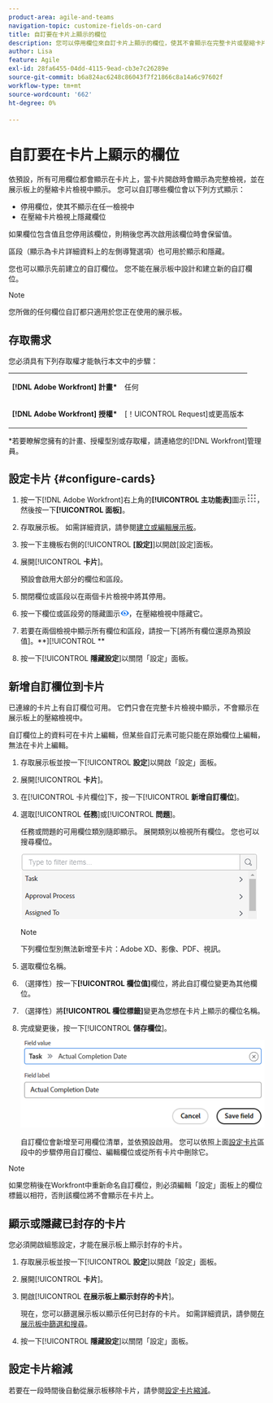 ```yaml
---
product-area: agile-and-teams
navigation-topic: customize-fields-on-card
title: 自訂要在卡片上顯示的欄位
description: 您可以停用欄位來自訂卡片上顯示的欄位，使其不會顯示在完整卡片或壓縮卡片檢視中，或隱藏壓縮卡片檢視中的欄位。
author: Lisa
feature: Agile
exl-id: 28fa6455-04dd-4115-9ead-cb3e7c26289e
source-git-commit: b6a824ac6248c86043f7f21866c8a14a6c97602f
workflow-type: tm+mt
source-wordcount: '662'
ht-degree: 0%

---
```


# 自訂要在卡片上顯示的欄位

依預設，所有可用欄位都會顯示在卡片上，當卡片開啟時會顯示為完整檢視，並在展示板上的壓縮卡片檢視中顯示。 您可以自訂哪些欄位會以下列方式顯示：

* 停用欄位，使其不顯示在任一檢視中
* 在壓縮卡片檢視上隱藏欄位

如果欄位包含值且您停用該欄位，則稍後您再次啟用該欄位時會保留值。

區段（顯示為卡片詳細資料上的左側導覽選項）也可用於顯示和隱藏。

您也可以顯示先前建立的自訂欄位。 您不能在展示板中設計和建立新的自訂欄位。

>[!NOTE]
>
>您所做的任何欄位自訂都只適用於您正在使用的展示板。

## 存取需求

您必須具有下列存取權才能執行本文中的步驟：

<table style="table-layout:auto"> 
 <col> 
 </col> 
 <col> 
 </col> 
 <tbody> 
  <tr> 
   <td role="rowheader"><strong>[!DNL Adobe Workfront] 計畫*</strong></td> 
   <td> <p>任何</p> </td> 
  </tr> 
  <tr> 
   <td role="rowheader"><strong>[!DNL Adobe Workfront] 授權*</strong></td> 
   <td> <p>[！UICONTROL Request]或更高版本</p> </td> 
  </tr>
   </tbody> 
</table>

&#42;若要瞭解您擁有的計畫、授權型別或存取權，請連絡您的[!DNL Workfront]管理員。

## 設定卡片 {#configure-cards}

1. 按一下[!DNL Adobe Workfront]右上角的&#x200B;**[!UICONTROL 主功能表]**&#x200B;圖示![](assets/main-menu-icon.png)，然後按一下&#x200B;**[!UICONTROL 面板]**。
1. 存取展示板。 如需詳細資訊，請參閱[建立或編輯展示板](../../agile/get-started-with-boards/create-edit-board.md)。
1. 按一下主機板右側的&#x200B;[!UICONTROL **[設定]**]&#x200B;以開啟[設定]面板。
1. 展開&#x200B;[!UICONTROL **卡片**]。

   預設會啟用大部分的欄位和區段。

1. 關閉欄位或區段以在兩個卡片檢視中將其停用。
1. 按一下欄位或區段旁的隱藏圖示![隱藏圖示](assets/eye-hide-icon.png)，在壓縮檢視中隱藏它。
1. 若要在兩個檢視中顯示所有欄位和區段，請按一下[將所有欄位還原為預設值]。**][!UICONTROL **
1. 按一下&#x200B;[!UICONTROL **隱藏設定**]&#x200B;以關閉「設定」面板。

## 新增自訂欄位到卡片

已連線的卡片上有自訂欄位可用。 它們只會在完整卡片檢視中顯示，不會顯示在展示板上的壓縮檢視中。

自訂欄位上的資料可在卡片上編輯，但某些自訂元素可能只能在原始欄位上編輯，無法在卡片上編輯。

1. 存取展示板並按一下&#x200B;[!UICONTROL **設定**]&#x200B;以開啟「設定」面板。
1. 展開&#x200B;[!UICONTROL **卡片**]。
1. 在[!UICONTROL 卡片欄位]下，按一下&#x200B;[!UICONTROL **新增自訂欄位**]。
1. 選取&#x200B;[!UICONTROL **任務**]&#x200B;或&#x200B;[!UICONTROL **問題**]。

   任務或問題的可用欄位類別隨即顯示。 展開類別以檢視所有欄位。 您也可以搜尋欄位。

   ![搜尋自訂欄位](assets/boards-search-for-custom-field.png)

   >[!NOTE]
   >
   >下列欄位型別無法新增至卡片：Adobe XD、影像、PDF、視訊。

1. 選取欄位名稱。
1. （選擇性）按一下&#x200B;**[!UICONTROL 欄位值]**&#x200B;欄位，將此自訂欄位變更為其他欄位。
1. （選擇性）將&#x200B;**[!UICONTROL 欄位標籤]**&#x200B;變更為您想在卡片上顯示的欄位名稱。
1. 完成變更後，按一下&#x200B;[!UICONTROL **儲存欄位**]。

   ![自訂欄位值和標籤](assets/save-custom-field-value-label.png)

   自訂欄位會新增至可用欄位清單，並依預設啟用。 您可以依照上面[設定卡片](customize-fields-on-card.md#configure-cards)區段中的步驟停用自訂欄位、編輯欄位或從所有卡片中刪除它。

>[!NOTE]
>
>如果您稍後在Workfront中重新命名自訂欄位，則必須編輯「設定」面板上的欄位標籤以相符，否則該欄位將不會顯示在卡片上。

## 顯示或隱藏已封存的卡片

您必須開啟組態設定，才能在展示板上顯示封存的卡片。

1. 存取展示板並按一下&#x200B;[!UICONTROL **設定**]&#x200B;以開啟「設定」面板。
1. 展開&#x200B;[!UICONTROL **卡片**]。
1. 開啟&#x200B;[!UICONTROL **在展示板上顯示封存的卡片**]。

   現在，您可以篩選展示板以顯示任何已封存的卡片。 如需詳細資訊，請參閱[在展示板中篩選和搜尋](/help/quicksilver/agile/get-started-with-boards/filter-search-in-board.md)。

1. 按一下&#x200B;[!UICONTROL **隱藏設定**]&#x200B;以關閉「設定」面板。

## 設定卡片縮減

若要在一段時間後自動從展示板移除卡片，請參閱[設定卡片縮減](/help/quicksilver/agile/use-boards-agile-planning-tools/configure-card-falloff.md)。
